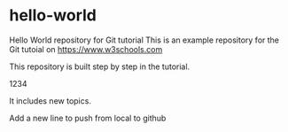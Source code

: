 # hello-world
Hello World repository for Git tutorial
This is an example repository for the Git tutoial on https://www.w3schools.com

This repository is built step by step in the tutorial.

1234

It includes new topics.



Add a new line to push from local to github
